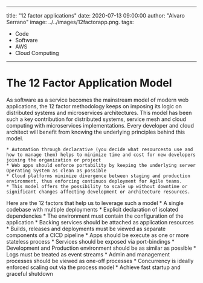 ---
title: "12 factor applications"
date: 2020-07-13 09:00:00
author: "Alvaro Serrano"
image: ../../images/12factorapp.png.
tags:
  - Code
  - Software
  - AWS
  - Cloud Computing
___

# The 12 Factor Application Model

As software as a service becomes the mainstream model of modern web applications, the 12 factor methodology keeps on imposing its logic on distributed systems and microservices architectures. This model has been such a key contribution for distributed systems, service mesh and cloud computing with microservices implementations. Every developer and cloud architect will benefit from knowing the underlying principles behind this model.

    * Automation through declarative (you decide what resourcesto use and how to manage them) helps to minimize time and cost for new developers joining the organization or project
    * Web apps should enforce portability by keeping the underlying server Operating System as clean as possible
    * Cloud platforms minimize divergence between staging and production environment, thus enforcing continuos deployment for Agile teams.
    * This model offers the possibility to scale up without downtime or significant changes affecting development or architecture resources.

Here are the 12 factors that help us to leverage such a model
    * A single codebase with multiple deployments
    * Explicit declaration of isolated dependencies
    * The environment must contain the configuration of the application
    * Backing services should be attached as application resources
    * Builds, releases and deployments must be viewed as separate components of a CICD pipeline
    * Apps should be execute as one or more stateless process
    * Services should be exposed via port-bindings
    * Development and Production environment should be as similar as possible
    * Logs must be treated as event streams
    * Admin and management processes should be viewed as one-off processes
    * Concurrency is ideally enforced scaling out via the process model
    * Achieve fast startup and graceful shutdown
